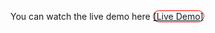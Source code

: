 You can watch the live demo here
<a href="https://mehrdad-mh.github.io/Simple-Ui-Dashboard.github.io/" style="border: 1px solid red; border-radius: 15px;" target="_blank">[Live Demo]</a>
